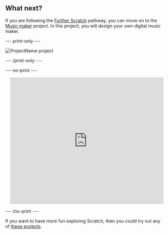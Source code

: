 ## What next?

If you are following the [Further Scratch](https://projects.raspberrypi.org/en/pathways/further-scratch) pathway, you can move on to the [Music maker](https://projects.raspberrypi.org/en/projects/music-maker) project. In this project, you will design your own digital music maker.

--- print-only ---

![ProjectName project](images/projectname-project.png)

--- /print-only ---

--- no-print ---

<div class="scratch-preview" style="margin-left: 15px;">
  <iframe allowtransparency="true" width="485" height="402" src="https://scratch.mit.edu/projects/embed/486719199/?autostart=false" frameborder="0"></iframe>
</div>

--- /no-print ---

If you want to have more fun exploring Scratch, then you could try out any of [these projects](https://projects.raspberrypi.org/en/projects?software%5B%5D=scratch&curriculum%5B%5D=%201).
